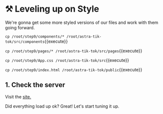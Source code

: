 # ⚒️ Leveling up on Style

We're gonna get some more styled versions of our files and work with them going forward.

`cp /root/step9/components/* /root/astra-tik-tok/src/components`{{execute}}

`cp /root/step9/pages/* /root/astra-tik-tok/src/pages`{{execute}}

`cp /root/step9/App.css /root/astra-tik-tok/src`{{execute}}

`cp /root/step9/index.html /root/astra-tik-tok/public`{{execute}}

## 1. Check the server

Visit the <a href="https://[[HOST_SUBDOMAIN]]-8888-[[KATACODA_HOST]].environments.katacoda.com">site.</a>

Did everything load up ok?  Great!  Let's start tuning it up.
